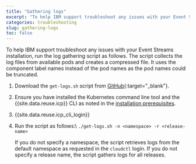 ```yaml
---
title: "Gathering logs"
excerpt: "To help IBM support troubleshoot any issues with your Event Streams installation, run the log gathering script."
categories: troubleshooting
slug: gathering-logs
toc: false
---
```


To help IBM support troubleshoot any issues with your Event Streams installation, run the log gathering script as follows. The script collects the log files from available pods and creates a compressed file. It uses the component label names instead of the pod names as the pod names could be truncated.

1. Download the `get-logs.sh` script from [GitHub](https://github.com/IBM/event-streams/tree/master/support){:target="_blank"}.
2. Ensure you have installed the Kubernetes command line tool and the {{site.data.reuse.icp}} CLI as noted in the [installation prerequisites](../../installing/prerequisites/).
3. {{site.data.reuse.icp_cli_login}}
4. Run the script as follows:\\
    `./get-logs.sh -n <namespace> -r <release-name>`

    If you do not specify a namespace, the script retrieves logs from the default namespace as requested in the `cloudctl` login. If you do not specify a release name, the script gathers logs for all releases.
